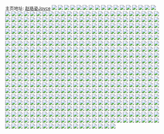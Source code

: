 主页地址: [赵珞姿Joyce](https://weibo.com/u/5048706068) 
![](https://wx4.sinaimg.cn/mw2000/005vFR52ly1h9oe0e37ouj321731tkjl.jpg) 
![](https://wx4.sinaimg.cn/mw2000/005vFR52ly1h9oe0cpah8j31y72xbe83.jpg) 
![](https://wx4.sinaimg.cn/mw2000/005vFR52ly1h9oe0fqwyaj33402c01kz.jpg) 
![](https://wx4.sinaimg.cn/mw2000/005vFR52ly1h9oe0i2jpfj321531pb2b.jpg) 
![](https://wx4.sinaimg.cn/mw2000/005vFR52ly1h9oe0xs7zbj31mq2wdkjl.jpg) 
![](https://wx4.sinaimg.cn/mw2000/005vFR52ly1h9oe0rdq5jj31fy25x1kx.jpg) 
![](https://wx4.sinaimg.cn/mw2000/005vFR52ly1h9oe0sxn03j320z31hhdu.jpg) 
![](https://wx4.sinaimg.cn/mw2000/005vFR52ly1h9oe0a5xt2j327c1nib29.jpg) 
![](https://wx4.sinaimg.cn/mw2000/005vFR52ly1h9oe0kw3f3j31421o415i.jpg) 
![](https://wx4.sinaimg.cn/mw2000/005vFR52ly1h9oe0pno31j321n32gqv7.jpg) 
![](https://wx4.sinaimg.cn/mw2000/005vFR52ly1h9oe0k8tkuj3201302kjm.jpg) 
![](https://wx4.sinaimg.cn/mw2000/005vFR52ly1h9oe06j5txj323v35s7wj.jpg) 
![](https://wx4.sinaimg.cn/mw2000/005vFR52ly1h9oe0n990oj32c0340x6q.jpg) 
![](https://wx4.sinaimg.cn/mw2000/005vFR52ly1h9oe08t68mj320z2pakjm.jpg) 
![](https://wx4.sinaimg.cn/mw2000/005vFR52ly1h9oe0w5pfvj32c0340npe.jpg) 
![](https://wx4.sinaimg.cn/mw2000/005vFR52ly1h9gbz6bi1wj323u35s4qr.jpg) 
![](https://wx4.sinaimg.cn/mw2000/005vFR52ly1h9gbzezscfj323u35skjl.jpg) 
![](https://wx4.sinaimg.cn/mw2000/005vFR52ly1h9gbzi0e3fj323u35sb2a.jpg) 
![](https://wx4.sinaimg.cn/mw2000/005vFR52ly1h9gbzc7uzoj323u35sb2a.jpg) 
![](https://wx4.sinaimg.cn/mw2000/005vFR52ly1h9gbz2phs3j323u35sx6p.jpg) 
![](https://wx4.sinaimg.cn/mw2000/005vFR52ly1h9gbz93n2zj323u35s4qq.jpg) 
![](https://wx4.sinaimg.cn/mw2000/005vFR52ly1h95ydqbtcyj31ws2jpu0x.jpg) 
![](https://wx4.sinaimg.cn/mw2000/005vFR52ly1h95ydot9b3j32c0340hdu.jpg) 
![](https://wx4.sinaimg.cn/mw2000/005vFR52ly1h95ydnx4i5j32c0340hdu.jpg) 
![](https://wx4.sinaimg.cn/mw2000/005vFR52ly1h95ydrbgi3j32c0340x6q.jpg) 
![](https://wx4.sinaimg.cn/mw2000/005vFR52ly1h95ydpkst3j329b30fe82.jpg) 
![](https://wx4.sinaimg.cn/mw2000/005vFR52ly1h92e5robk8j30pi19c47y.jpg) 
![](https://wx4.sinaimg.cn/mw2000/005vFR52ly1h92e5ry9owj30pv19ygro.jpg) 
![](https://wx4.sinaimg.cn/mw2000/005vFR52ly1h92e5sjt5sj30qr0zoqb5.jpg) 
![](https://wx4.sinaimg.cn/mw2000/005vFR52ly1h92e5t7gi6j31d221m7wh.jpg) 
![](https://wx4.sinaimg.cn/mw2000/005vFR52ly1h90q4ov7hwj31gx147qgr.jpg) 
![](https://wx4.sinaimg.cn/mw2000/005vFR52ly1h9182evn4uj333y2byx6q.jpg) 
![](https://wx4.sinaimg.cn/mw2000/005vFR52ly1h8xq73qnv2j323u35su0z.jpg) 
![](https://wx4.sinaimg.cn/mw2000/005vFR52ly1h8xq7m910kj323u35sqv7.jpg) 
![](https://wx4.sinaimg.cn/mw2000/005vFR52ly1h8xq8lnuwnj323u35shdv.jpg) 
![](https://wx4.sinaimg.cn/mw2000/005vFR52ly1h8xq8wamevj323u35snpf.jpg) 
![](https://wx4.sinaimg.cn/mw2000/005vFR52ly1h8v7927erxj323u35sb2a.jpg) 
![](https://wx4.sinaimg.cn/mw2000/005vFR52ly1h8v794jdsnj323u35sb2a.jpg) 
![](https://wx4.sinaimg.cn/mw2000/005vFR52ly1h8v795rjivj323u35su0x.jpg) 
![](https://wx4.sinaimg.cn/mw2000/005vFR52ly1h8v796rx5hj31wt2v8hdt.jpg) 
![](https://wx4.sinaimg.cn/mw2000/005vFR52ly1h8v7902k5dj31z72yt4qq.jpg) 
![](https://wx4.sinaimg.cn/mw2000/005vFR52ly1h8v798cboaj323u35sx6p.jpg) 
![](https://wx4.sinaimg.cn/mw2000/005vFR52ly1h8v7cn068zj323u35shdu.jpg) 
![](https://wx4.sinaimg.cn/mw2000/005vFR52ly1h8v7cjj29bj323u35shdu.jpg) 
![](https://wx4.sinaimg.cn/mw2000/005vFR52ly1h8vgsuv0yrj31gh26qb1o.jpg) 
![](https://wx4.sinaimg.cn/mw2000/005vFR52ly1h8f5xka282j323u35sqv6.jpg) 
![](https://wx4.sinaimg.cn/mw2000/005vFR52ly1h8f5xl6gktj31zr2znkjl.jpg) 
![](https://wx4.sinaimg.cn/mw2000/005vFR52ly1h8f5xguq2dj323u35s1ky.jpg) 
![](https://wx4.sinaimg.cn/mw2000/005vFR52ly1h8f5xm924bj323u35s7wi.jpg) 
![](https://wx4.sinaimg.cn/mw2000/005vFR52ly1h8f5xnbadmj31vy2tye81.jpg) 
![](https://wx4.sinaimg.cn/mw2000/005vFR52ly1h8f5xobj5qj323u35su0x.jpg) 
![](https://wx4.sinaimg.cn/mw2000/005vFR52ly1h8f5xra5q4j323u35sqv6.jpg) 
![](https://wx4.sinaimg.cn/mw2000/005vFR52ly1h8f5xsfkjbj321n32i1ky.jpg) 
![](https://wx4.sinaimg.cn/mw2000/005vFR52ly1h8f5xtauljj323u35sqv5.jpg) 
![](https://wx4.sinaimg.cn/mw2000/005vFR52ly1h8054vsbzfj322m33xb2b.jpg) 
![](https://wx4.sinaimg.cn/mw2000/005vFR52ly1h8054x0ppfj31ua2rfqv5.jpg) 
![](https://wx4.sinaimg.cn/mw2000/005vFR52ly1h8054yi8xaj32c03404qr.jpg) 
![](https://wx4.sinaimg.cn/mw2000/005vFR52ly1h8054u69r5j31vs2tp7wi.jpg) 
![](https://wx4.sinaimg.cn/mw2000/005vFR52ly1h80552ev5tj3340700u16.jpg) 
![](https://wx4.sinaimg.cn/mw2000/005vFR52ly1h80553u6vcj31y72lm4qq.jpg) 
![](https://wx4.sinaimg.cn/mw2000/005vFR52ly1h8055au8xvj31w9cn0he7.jpg) 
![](https://wx4.sinaimg.cn/mw2000/005vFR52ly1h8055c89vzj31vs2tohdu.jpg) 
![](https://wx4.sinaimg.cn/mw2000/005vFR52ly1h8055f59uzj32c08d04qw.jpg) 
![](https://wx4.sinaimg.cn/mw2000/005vFR52ly1h7xmdfeljaj31qu2maka8.jpg) 
![](https://wx4.sinaimg.cn/mw2000/005vFR52ly1h7xmdfsiqaj319q1wlqcw.jpg) 
![](https://wx4.sinaimg.cn/mw2000/005vFR52ly1h7xmdg87qmj31v82svni7.jpg) 
![](https://wx4.sinaimg.cn/mw2000/005vFR52ly1h7wuzn4vb7j31rc2n0qv5.jpg) 
![](https://wx4.sinaimg.cn/mw2000/005vFR52ly1h7wuzfy1lfj333y2byqv7.jpg) 
![](https://wx4.sinaimg.cn/mw2000/005vFR52ly1h7wuzs0w64j31gh26pe81.jpg) 
![](https://wx4.sinaimg.cn/mw2000/005vFR52ly1h7ufd821a2j32c03407wj.jpg) 
![](https://wx4.sinaimg.cn/mw2000/005vFR52ly1h7ufd0n2syj31sq2p3npe.jpg) 
![](https://wx4.sinaimg.cn/mw2000/005vFR52ly1h7ufd2u1zuj31r42mpqv6.jpg) 
![](https://wx4.sinaimg.cn/mw2000/005vFR52ly1h7ufcysy17j325s2vqb2a.jpg) 
![](https://wx4.sinaimg.cn/mw2000/005vFR52ly1h7ufcvwvm7j31va2hqhdu.jpg) 
![](https://wx4.sinaimg.cn/mw2000/005vFR52ly1h7ufd59rz9j32c03401l1.jpg) 
![](https://wx4.sinaimg.cn/mw2000/005vFR52ly1h7ufcx8udfj31zv2ztx6p.jpg) 
![](https://wx4.sinaimg.cn/mw2000/005vFR52ly1h7nj7gz80dj30lc35stx2.jpg) 
![](https://wx4.sinaimg.cn/mw2000/005vFR52ly1h7nie0rvy9j33406zze86.jpg) 
![](https://wx4.sinaimg.cn/mw2000/005vFR52ly1h7nj6b534yj323u35skjm.jpg) 
![](https://wx4.sinaimg.cn/mw2000/005vFR52ly1h7nj1t0djuj32vscn2kjy.jpg) 
![](https://wx4.sinaimg.cn/mw2000/005vFR52ly1h7nj6834a2j30sg35se81.jpg) 
![](https://wx4.sinaimg.cn/mw2000/005vFR52ly1h7niluvdutj32c03i04qr.jpg) 
![](https://wx4.sinaimg.cn/mw2000/005vFR52ly1h7njhdmrkbj3340akb1l7.jpg) 
![](https://wx4.sinaimg.cn/mw2000/005vFR52ly1h7nka1c9dvj33409bx1l5.jpg) 
![](https://wx4.sinaimg.cn/mw2000/005vFR52ly1h7nkcw8orrj30cq35skgy.jpg) 
![](https://wx4.sinaimg.cn/mw2000/005vFR52ly1h7jzwyvhrqj30zo2564e4.jpg) 
![](https://wx4.sinaimg.cn/mw2000/005vFR52ly1h7jzwne6wlj30ur0h9wjx.jpg) 
![](https://wx4.sinaimg.cn/mw2000/005vFR52ly1h7jzwx3ahij30zo256qe0.jpg) 
![](https://wx4.sinaimg.cn/mw2000/005vFR52ly1h7kdfi2dbgj31h51yvwva.jpg) 
![](https://wx4.sinaimg.cn/mw2000/005vFR52ly1h7jzwu7sicj31ge1xvkia.jpg) 
![](https://wx4.sinaimg.cn/mw2000/005vFR52ly1h7jzwprjmtj31bh1z84qp.jpg) 
![](https://wx4.sinaimg.cn/mw2000/005vFR52ly1h7jzwvu8olj314s20g4hy.jpg) 
![](https://wx4.sinaimg.cn/mw2000/005vFR52ly1h7jzwo6gqvj30zo256k3z.jpg) 
![](https://wx4.sinaimg.cn/mw2000/005vFR52ly1h7k0so0ws0j32431iob29.jpg) 
![](https://wx4.sinaimg.cn/mw2000/005vFR52ly1h7j89t35taj30zo0i8gos.jpg) 
![](https://wx4.sinaimg.cn/mw2000/005vFR52ly1h7avr9zg50j32ntcn04qr.jpg) 
![](https://wx4.sinaimg.cn/mw2000/005vFR52ly1h7avrde6aej31yt2mfx6p.jpg) 
![](https://wx4.sinaimg.cn/mw2000/005vFR52ly1h7avptptmxj32x1cn3qvj.jpg) 
![](https://wx4.sinaimg.cn/mw2000/005vFR52ly1h7avqsc5yaj322tcn2he2.jpg) 
![](https://wx4.sinaimg.cn/mw2000/005vFR52ly1h7avrg9jgkj32522ure82.jpg) 
![](https://wx4.sinaimg.cn/mw2000/005vFR52ly1h7avs32qjnj3340b5bx6r.jpg) 
![](https://wx4.sinaimg.cn/mw2000/005vFR52ly1h7avs7g5mqj32c0340qv7.jpg) 
![](https://wx4.sinaimg.cn/mw2000/005vFR52ly1h7avt1krchj32x1cn2qv8.jpg) 
![](https://wx4.sinaimg.cn/mw2000/005vFR52ly1h7avt304voj32c0340kjl.jpg) 
![](https://wx4.sinaimg.cn/mw2000/005vFR52ly1h71oqcyhopj32ts24chdu.jpg) 
![](https://wx4.sinaimg.cn/mw2000/005vFR52ly1h71oqez04fj31vt2tpdol.jpg) 
![](https://wx4.sinaimg.cn/mw2000/005vFR52ly1h71oqkgj81j324c2tskjm.jpg) 
![](https://wx4.sinaimg.cn/mw2000/005vFR52ly1h71oqsn67oj324c2tsk57.jpg) 
![](https://wx4.sinaimg.cn/mw2000/005vFR52ly1h71oq94xhyj32ts24cajv.jpg) 
![](https://wx4.sinaimg.cn/mw2000/005vFR52ly1h71oqx3cqmj324c2tsqv6.jpg) 
![](https://wx4.sinaimg.cn/mw2000/005vFR52ly1h6z3260i98j32ts24c1kx.jpg) 
![](https://wx4.sinaimg.cn/mw2000/005vFR52ly1h6z3275v5lj32jb3sykjl.jpg) 
![](https://wx4.sinaimg.cn/mw2000/005vFR52ly1h6z328hejhj324c2ts7wh.jpg) 
![](https://wx4.sinaimg.cn/mw2000/005vFR52ly1h6z329i7jvj31vt2tpgsz.jpg) 
![](https://wx4.sinaimg.cn/mw2000/005vFR52ly1h6z32519prj31441o60w4.jpg) 
![](https://wx4.sinaimg.cn/mw2000/005vFR52ly1h6z32aeb40j324c2tse81.jpg) 
![](https://wx4.sinaimg.cn/mw2000/005vFR52ly1h6z32bk7n3j324c2ts7wh.jpg) 
![](https://wx4.sinaimg.cn/mw2000/005vFR52ly1h6z32cm3x4j32ts24chdt.jpg) 
![](https://wx4.sinaimg.cn/mw2000/005vFR52ly1h6z32dycykj324c2tsb29.jpg) 
![](https://wx4.sinaimg.cn/mw2000/005vFR52ly1h6wwwoch3nj32c09c04qw.jpg) 
![](https://wx4.sinaimg.cn/mw2000/005vFR52ly1h6wwwsb3fnj32c0cfy4r1.jpg) 
![](https://wx4.sinaimg.cn/mw2000/005vFR52ly1h6wwwys146j330o9qux6w.jpg) 
![](https://wx4.sinaimg.cn/mw2000/005vFR52ly1h6wwwum0bij32bx4ute84.jpg) 
![](https://wx4.sinaimg.cn/mw2000/005vFR52ly1h6wwwlk760j3340b5d1lc.jpg) 
![](https://wx4.sinaimg.cn/mw2000/005vFR52ly1h6wwxuegq4j32hjcn1e8f.jpg) 
![](https://wx4.sinaimg.cn/mw2000/005vFR52ly1h6wwycoplkj32arcn4x6q.jpg) 
![](https://wx4.sinaimg.cn/mw2000/005vFR52ly1h6wwy06gufj3340bnz1l9.jpg) 
![](https://wx4.sinaimg.cn/mw2000/005vFR52ly1h6wwy6d0xij32b2cn0npm.jpg) 
![](https://wx4.sinaimg.cn/mw2000/005vFR52ly1h67ixbwmfmj32c03404qr.jpg) 
![](https://wx4.sinaimg.cn/mw2000/005vFR52ly1h67ixd3eszj320z31hhdu.jpg) 
![](https://wx4.sinaimg.cn/mw2000/005vFR52ly1h67ixekqefj32c0340hdv.jpg) 
![](https://wx4.sinaimg.cn/mw2000/005vFR52ly1h659j95s0rj322m33x1ky.jpg) 
![](https://wx4.sinaimg.cn/mw2000/005vFR52ly1h659jafw97j32bx3hwkjm.jpg) 
![](https://wx4.sinaimg.cn/mw2000/005vFR52ly1h659jbemxej31wv2vaqv5.jpg) 
![](https://wx4.sinaimg.cn/mw2000/005vFR52ly1h659j81oorj31o72ibe81.jpg) 
![](https://wx4.sinaimg.cn/mw2000/005vFR52ly1h659jd01f4j32bx3hvwtd.jpg) 
![](https://wx4.sinaimg.cn/mw2000/005vFR52ly1h659jdu0w8j31ma2ffkjl.jpg) 
![](https://wx4.sinaimg.cn/mw2000/005vFR52ly1h659jf6sx1j32c0340qv6.jpg) 
![](https://wx4.sinaimg.cn/mw2000/005vFR52ly1h659jhw635j33404o0e81.jpg) 
![](https://wx4.sinaimg.cn/mw2000/005vFR52ly1h659jj1hbyj31ud2rknpd.jpg) 
![](https://wx4.sinaimg.cn/mw2000/005vFR52ly1h61t3fufsjj33406hbnpj.jpg) 
![](https://wx4.sinaimg.cn/mw2000/005vFR52ly1h61t3dme37j31r52mpqv5.jpg) 
![](https://wx4.sinaimg.cn/mw2000/005vFR52ly1h61t3gxcsnj31mj2fsu0x.jpg) 
![](https://wx4.sinaimg.cn/mw2000/005vFR52ly1h61t3ho411j31r92mvkjl.jpg) 
![](https://wx4.sinaimg.cn/mw2000/005vFR52ly1h61t3jt06jj31wc2uiu0y.jpg) 
![](https://wx4.sinaimg.cn/mw2000/005vFR52ly1h61t3kls05j32c0340npd.jpg) 
![](https://wx4.sinaimg.cn/mw2000/005vFR52ly1h61t3lhd8gj32c0340hdt.jpg) 
![](https://wx4.sinaimg.cn/mw2000/005vFR52ly1h61t3oq809j31xm2wf1ky.jpg) 
![](https://wx4.sinaimg.cn/mw2000/005vFR52ly1h61t3qadumj32c03401kz.jpg) 
![](https://wx4.sinaimg.cn/mw2000/005vFR52ly1h5gnr61g9qj31p52jp7wh.jpg) 
![](https://wx4.sinaimg.cn/mw2000/005vFR52ly1h5gnriubxzj31ij20pkjm.jpg) 
![](https://wx4.sinaimg.cn/mw2000/005vFR52ly1h5gnr5248bj32c0340u0x.jpg) 
![](https://wx4.sinaimg.cn/mw2000/005vFR52ly1h5gnracupfj333y22nnpe.jpg) 
![](https://wx4.sinaimg.cn/mw2000/005vFR52ly1h5gnrkvx6wj31kw800x6p.jpg) 
![](https://wx4.sinaimg.cn/mw2000/005vFR52ly1h5gnrgjyhfj333z22nb2b.jpg) 
![](https://wx4.sinaimg.cn/mw2000/005vFR52ly1h5gnsz04ezj32c03407wi.jpg) 
![](https://wx4.sinaimg.cn/mw2000/005vFR52ly1h5gnr7l54lj32c0340kjm.jpg) 
![](https://wx4.sinaimg.cn/mw2000/005vFR52ly1h5gnre5lhkj32c0340x6q.jpg) 
![](https://wx4.sinaimg.cn/mw2000/005vFR52ly1h4tzaauv9ij31hw28t1kx.jpg) 
![](https://wx4.sinaimg.cn/mw2000/005vFR52ly1h4tzacbmpvj31jj2bbnon.jpg) 
![](https://wx4.sinaimg.cn/mw2000/005vFR52ly1h4tzafj6ztj320830chdt.jpg) 
![](https://wx4.sinaimg.cn/mw2000/005vFR52ly1h4tza8wvvsj32c0340b2a.jpg) 
![](https://wx4.sinaimg.cn/mw2000/005vFR52ly1h4tzahsecnj31fy25x1kx.jpg) 
![](https://wx4.sinaimg.cn/mw2000/005vFR52ly1h4tzak7tnqj31il29wb29.jpg) 
![](https://wx4.sinaimg.cn/mw2000/005vFR52ly1h4tzaompj4j31ur2s5qv5.jpg) 
![](https://wx4.sinaimg.cn/mw2000/005vFR52ly1h4tzaqu33ej31q42l61kx.jpg) 
![](https://wx4.sinaimg.cn/mw2000/005vFR52ly1h4tzatitllj32c0340x6p.jpg) 
![](https://wx4.sinaimg.cn/mw2000/005vFR52ly1h4ijkzeredj31tp2qke81.jpg) 
![](https://wx4.sinaimg.cn/mw2000/005vFR52ly1h4ijkzx26bj31ro2ni7wh.jpg) 
![](https://wx4.sinaimg.cn/mw2000/005vFR52ly1h4ijl0g51qj31ud2rk7wh.jpg) 
![](https://wx4.sinaimg.cn/mw2000/005vFR52ly1h4jd22guedj31kq2d4npd.jpg) 
![](https://wx4.sinaimg.cn/mw2000/005vFR52ly1h4jd21k6efj31zq2zl7wj.jpg) 
![](https://wx4.sinaimg.cn/mw2000/005vFR52ly1h4jd23lbfkj32c03404qr.jpg) 
![](https://wx4.sinaimg.cn/mw2000/005vFR52ly1h4ijl11yhgj322m33xkjl.jpg) 
![](https://wx4.sinaimg.cn/mw2000/005vFR52ly1h4ijl2dzqdj322g33o1kz.jpg) 
![](https://wx4.sinaimg.cn/mw2000/005vFR52ly1h4ijkytx4lj32c0340npd.jpg) 
![](https://wx4.sinaimg.cn/mw2000/005vFR52ly1h4ijl37sk1j322m33xnpd.jpg) 
![](https://wx4.sinaimg.cn/mw2000/005vFR52ly1h4ijl408boj322m33xkjl.jpg) 
![](https://wx4.sinaimg.cn/mw2000/005vFR52ly1h4ijl4ubjhj322m33xkjl.jpg) 
![](https://wx4.sinaimg.cn/mw2000/005vFR52ly1h44bxfnul2j31jp229u0x.jpg) 
![](https://wx4.sinaimg.cn/mw2000/005vFR52ly1h44bxepactj321n32gqv7.jpg) 
![](https://wx4.sinaimg.cn/mw2000/005vFR52ly1h44bxgipmrj322o340npe.jpg) 
![](https://wx4.sinaimg.cn/mw2000/005vFR52ly1h44by1v8p1j33406zzu1a.jpg) 
![](https://wx4.sinaimg.cn/mw2000/005vFR52ly1h44bxho03xj321s32px6q.jpg) 
![](https://wx4.sinaimg.cn/mw2000/005vFR52ly1h44bxdpfh5j31fk12oqv5.jpg) 
![](https://wx4.sinaimg.cn/mw2000/005vFR52ly1h44bxiuwarj322m33xhdu.jpg) 
![](https://wx4.sinaimg.cn/mw2000/005vFR52ly1h44by3i14zj32c0340x6r.jpg) 
![](https://wx4.sinaimg.cn/mw2000/005vFR52ly1h44bxk8llnj328z2zzb2b.jpg) 
![](https://wx4.sinaimg.cn/mw2000/005vFR52gy1h4106ukfzyj322m33x1ky.jpg) 
![](https://wx4.sinaimg.cn/mw2000/005vFR52gy1h4106yqxwuj322m33xu0x.jpg) 
![](https://wx4.sinaimg.cn/mw2000/005vFR52gy1h41077v4pcj32c0340npe.jpg) 
![](https://wx4.sinaimg.cn/mw2000/005vFR52gy1h41070zraaj32bw33whdu.jpg) 
![](https://wx4.sinaimg.cn/mw2000/005vFR52gy1h410757x3qj32c0340qv6.jpg) 
![](https://wx4.sinaimg.cn/mw2000/005vFR52gy1h4106p7oovj32c0340u0z.jpg) 
![](https://wx4.sinaimg.cn/mw2000/005vFR52gy1h4107ivvdfj32nm1zq1kz.jpg) 
![](https://wx4.sinaimg.cn/mw2000/005vFR52gy1h4106sewstj31yu2y9npe.jpg) 
![](https://wx4.sinaimg.cn/mw2000/005vFR52gy1h3xii693t7j322d2r5npd.jpg) 
![](https://wx4.sinaimg.cn/mw2000/005vFR52gy1h3xii85dj9j321m32fnpd.jpg) 
![](https://wx4.sinaimg.cn/mw2000/005vFR52gy1h3xiia3qv7j32002o04qp.jpg) 
![](https://wx4.sinaimg.cn/mw2000/005vFR52gy1h3xiicsfgij31w62u97wh.jpg) 
![](https://wx4.sinaimg.cn/mw2000/005vFR52gy1h3xii4rwidj33404o04qu.jpg) 
![](https://wx4.sinaimg.cn/mw2000/005vFR52gy1h3xiibl2bdj32c0340kjl.jpg) 
![](https://wx4.sinaimg.cn/mw2000/005vFR52gy1h3rnc4i9zbj32c09c0hdy.jpg) 
![](https://wx4.sinaimg.cn/mw2000/005vFR52gy1h3rnca1rtyj3340b5e4qz.jpg) 
![](https://wx4.sinaimg.cn/mw2000/005vFR52gy1h3rnceg3mej32c09c0e88.jpg) 
![](https://wx4.sinaimg.cn/mw2000/005vFR52gy1h3rnck2uojj3340ammqvj.jpg) 
![](https://wx4.sinaimg.cn/mw2000/005vFR52gy1h3rfnpbel4j32c0a404qt.jpg) 
![](https://wx4.sinaimg.cn/mw2000/005vFR52gy1h3rncn5w6nj3206309qv6.jpg) 
![](https://wx4.sinaimg.cn/mw2000/005vFR52gy1h3rnc0a3wsj32c0340b2a.jpg) 
![](https://wx4.sinaimg.cn/mw2000/005vFR52gy1h3rncswazfj333y5fvx6t.jpg) 
![](https://wx4.sinaimg.cn/mw2000/005vFR52gy1h3rnfsl71yj33406zze8b.jpg) 
![](https://wx4.sinaimg.cn/mw2000/005vFR52gy1h3kqyqjsygj322m33xnpd.jpg) 
![](https://wx4.sinaimg.cn/mw2000/005vFR52gy1h3kqyrok1hj31yc2xie81.jpg) 
![](https://wx4.sinaimg.cn/mw2000/005vFR52gy1h3kqysxjufj31x02vjkjl.jpg) 
![](https://wx4.sinaimg.cn/mw2000/005vFR52gy1h3kqyu0t7qj31vp2tlkjl.jpg) 
![](https://wx4.sinaimg.cn/mw2000/005vFR52gy1h3kqyv2ezhj31vf2t5b29.jpg) 
![](https://wx4.sinaimg.cn/mw2000/005vFR52gy1h3kqyx63o3j31kd2ck7wh.jpg) 
![](https://wx4.sinaimg.cn/mw2000/005vFR52gy1h3kqyydjnpj322m33xkjl.jpg) 
![](https://wx4.sinaimg.cn/mw2000/005vFR52gy1h3kqypla4aj31pr2kme81.jpg) 
![](https://wx4.sinaimg.cn/mw2000/005vFR52gy1h3kqyziwroj31ti2q9e81.jpg) 
![](https://wx4.sinaimg.cn/mw2000/005vFR52ly1h30k9npdf8j323u35s4qq.jpg) 
![](https://wx4.sinaimg.cn/mw2000/005vFR52ly1h30k9pl4rqj335s23unpe.jpg) 
![](https://wx4.sinaimg.cn/mw2000/005vFR52ly1h30k9m6ctcj323u35snpe.jpg) 
![](https://wx4.sinaimg.cn/mw2000/005vFR52ly1h30k9st4knj323u35snpe.jpg) 
![](https://wx4.sinaimg.cn/mw2000/005vFR52ly1h37289hgodj323u35su0x.jpg) 
![](https://wx4.sinaimg.cn/mw2000/005vFR52ly1h37287znnhj335s23uu0x.jpg) 
![](https://wx4.sinaimg.cn/mw2000/005vFR52ly1h30k9ug74jj323u35snpe.jpg) 
![](https://wx4.sinaimg.cn/mw2000/005vFR52ly1h3728akuhaj323u35sx6p.jpg) 
![](https://wx4.sinaimg.cn/mw2000/005vFR52ly1h30k9qyzf9j335s23u1ky.jpg) 
![](https://wx4.sinaimg.cn/mw2000/005vFR52ly1h33g3vn50tj322n33z7wh.jpg) 
![](https://wx4.sinaimg.cn/mw2000/005vFR52ly1h33g3wb1uhj311d1k247e.jpg) 
![](https://wx4.sinaimg.cn/mw2000/005vFR52ly1h33g3x4wcvj31oy2jfb29.jpg) 
![](https://wx4.sinaimg.cn/mw2000/005vFR52ly1h33g40mt7nj322n33zqv5.jpg) 
![](https://wx4.sinaimg.cn/mw2000/005vFR52ly1h33g3y2uyxj320f30me81.jpg) 
![](https://wx4.sinaimg.cn/mw2000/005vFR52ly1h33g3zjkgfj31421o415i.jpg) 
![](https://wx4.sinaimg.cn/mw2000/005vFR52ly1h33g3yx3frj322n33zhdt.jpg) 
![](https://wx4.sinaimg.cn/mw2000/005vFR52ly1h33g41t795j331120pnpd.jpg) 
![](https://wx4.sinaimg.cn/mw2000/005vFR52ly1h33g43i8p8j321731t1ky.jpg) 
![](https://wx4.sinaimg.cn/mw2000/005vFR52ly1h30kblx2fnj33404o0u11.jpg) 
![](https://wx4.sinaimg.cn/mw2000/005vFR52ly1h30kbmktdsj31ry2nxhdt.jpg) 
![](https://wx4.sinaimg.cn/mw2000/005vFR52ly1h30kbn5uqhj31bp1zjqsp.jpg) 
![](https://wx4.sinaimg.cn/mw2000/005vFR52ly1h30kbkiljwj31rm2ngkjl.jpg) 
![](https://wx4.sinaimg.cn/mw2000/005vFR52ly1h30kbnlottj316b1rh4k8.jpg) 
![](https://wx4.sinaimg.cn/mw2000/005vFR52ly1h30kbok59cj33402c01kz.jpg) 
![](https://wx4.sinaimg.cn/mw2000/005vFR52ly1h30kbp1jy0j314z1phwyj.jpg) 
![](https://wx4.sinaimg.cn/mw2000/005vFR52ly1h30kbpvohdj327t34tb2a.jpg) 
![](https://wx4.sinaimg.cn/mw2000/005vFR52ly1h30kbqtul1j31sw2pc1ky.jpg) 
![](https://wx4.sinaimg.cn/mw2000/005vFR52ly1h2snr0mjiqj33402c01kz.jpg) 
![](https://wx4.sinaimg.cn/mw2000/005vFR52ly1h2snqugd2aj32c0680qvc.jpg) 
![](https://wx4.sinaimg.cn/mw2000/005vFR52ly1h2snr53cpij31i5207e82.jpg) 
![](https://wx4.sinaimg.cn/mw2000/005vFR52ly1h2snr1s1m0j32c0340hdw.jpg) 
![](https://wx4.sinaimg.cn/mw2000/005vFR52ly1h2snqyolmzj32c0a40qvc.jpg) 
![](https://wx4.sinaimg.cn/mw2000/005vFR52ly1h2snqwvud0j31tg7auqva.jpg) 
![](https://wx4.sinaimg.cn/mw2000/005vFR52ly1h2snqzng90j31pb29rx6p.jpg) 
![](https://wx4.sinaimg.cn/mw2000/005vFR52ly1h2snr3eha2j33402c0b2d.jpg) 
![](https://wx4.sinaimg.cn/mw2000/005vFR52ly1h2snqvic68j31ps3kphdt.jpg) 
![](https://wx4.sinaimg.cn/mw2000/005vFR52gy1h2ikdrqwybj32c0340npe.jpg) 
![](https://wx4.sinaimg.cn/mw2000/005vFR52gy1h2ikdotpw7j32c0340b2b.jpg) 
![](https://wx4.sinaimg.cn/mw2000/005vFR52gy1h2ikdu8f32j32c03404qr.jpg) 
![](https://wx4.sinaimg.cn/mw2000/005vFR52gy1h2ikdy5g1dj32dc35sx6r.jpg) 
![](https://wx4.sinaimg.cn/mw2000/005vFR52gy1h2ike2xzmfj32dc35s4qt.jpg) 
![](https://wx4.sinaimg.cn/mw2000/005vFR52gy1h2ilior66sj32dc35sx6r.jpg) 
![](https://wx4.sinaimg.cn/mw2000/005vFR52gy1h2iliqxky7j32c0340b2b.jpg) 
![](https://wx4.sinaimg.cn/mw2000/005vFR52gy1h2ilitcd37j321531pb2b.jpg) 
![](https://wx4.sinaimg.cn/mw2000/005vFR52gy1h2ilivs6tsj328w2zvkjm.jpg) 
![](https://wx4.sinaimg.cn/mw2000/005vFR52gy1h2ajb45udfj31ap1y2hcq.jpg) 
![](https://wx4.sinaimg.cn/mw2000/005vFR52gy1h2ajb7c6wij32bz3hyb2a.jpg) 
![](https://wx4.sinaimg.cn/mw2000/005vFR52gy1h2ajb2ece8j322n33z4qr.jpg) 
![](https://wx4.sinaimg.cn/mw2000/005vFR52gy1h2ajb9a0l5j31ul2rwb2a.jpg) 
![](https://wx4.sinaimg.cn/mw2000/005vFR52gy1h2ajbbtognj32c0340kjn.jpg) 
![](https://wx4.sinaimg.cn/mw2000/005vFR52gy1h2ajbdc4qjj31051i7qkj.jpg) 
![](https://wx4.sinaimg.cn/mw2000/005vFR52gy1h2ajbg5sonj33402c0b2a.jpg) 
![](https://wx4.sinaimg.cn/mw2000/005vFR52gy1h2ajbhhgouj31hs1zq4qp.jpg) 
![](https://wx4.sinaimg.cn/mw2000/005vFR52gy1h2ajbky2baj31yz2yh1ky.jpg) 
![](https://wx4.sinaimg.cn/mw2000/005vFR52ly1h27wm860pzj31eb23hqos.jpg) 
![](https://wx4.sinaimg.cn/mw2000/005vFR52ly1h27wmnlwnvj333y4nwe88.jpg) 
![](https://wx4.sinaimg.cn/mw2000/005vFR52ly1h27wm724wkj32c0340u0x.jpg) 
![](https://wx4.sinaimg.cn/mw2000/005vFR52ly1h27wmdaz07j32c0340e83.jpg) 
![](https://wx4.sinaimg.cn/mw2000/005vFR52ly1h27wm4y8sxj322r2roqv6.jpg) 
![](https://wx4.sinaimg.cn/mw2000/005vFR52ly1h27wmewozyj31kj2ctqv5.jpg) 
![](https://wx4.sinaimg.cn/mw2000/005vFR52ly1h27wmrspgfj32c0340x6p.jpg) 
![](https://wx4.sinaimg.cn/mw2000/005vFR52ly1h27wmq5sf4j322o340qv6.jpg) 
![](https://wx4.sinaimg.cn/mw2000/005vFR52ly1h27wma0wnsj32c0340x6p.jpg) 
![](https://wx4.sinaimg.cn/mw2000/005vFR52gy1h1zotlsa80j31zc2z1npf.jpg) 
![](https://wx4.sinaimg.cn/mw2000/005vFR52gy1h1zotsdhnzj323u35se82.jpg) 
![](https://wx4.sinaimg.cn/mw2000/005vFR52gy1h1zotfpz0cj31zj2zb4qs.jpg) 
![](https://wx4.sinaimg.cn/mw2000/005vFR52gy1h1zotv6n2kj31y72xbe83.jpg) 
![](https://wx4.sinaimg.cn/mw2000/005vFR52gy1h1zotxa7afj322m33xe82.jpg) 
![](https://wx4.sinaimg.cn/mw2000/005vFR52gy1h1zotzizcmj3223334hdu.jpg) 
![](https://wx4.sinaimg.cn/mw2000/005vFR52gy1h1zou1cd8vj31q82ldx6p.jpg) 
![](https://wx4.sinaimg.cn/mw2000/005vFR52gy1h1zou3t4ouj321k32ckjn.jpg) 
![](https://wx4.sinaimg.cn/mw2000/005vFR52gy1h1zou840ubj33406zznph.jpg) 
![](https://wx4.sinaimg.cn/mw2000/005vFR52gy1h1yr1cqqwtj33402c0qv6.jpg) 
![](https://wx4.sinaimg.cn/mw2000/005vFR52gy1h1yrdo0o2dj32qt448hdw.jpg) 
![](https://wx4.sinaimg.cn/mw2000/005vFR52gy1h1yr1epjy5j31uf2gkqv5.jpg) 
![](https://wx4.sinaimg.cn/mw2000/005vFR52gy1h1yrgemqrbj31md25te81.jpg) 
![](https://wx4.sinaimg.cn/mw2000/005vFR52gy1h1yrgfpqq1j31q62aw4qp.jpg) 
![](https://wx4.sinaimg.cn/mw2000/005vFR52gy1h1yrggpo27j31w72ixqv5.jpg) 
![](https://wx4.sinaimg.cn/mw2000/005vFR52gy1h1yr1di4b0j32bz1jz7wh.jpg) 
![](https://wx4.sinaimg.cn/mw2000/005vFR52gy1h1yr19pdurj31sk2e2b2b.jpg) 
![](https://wx4.sinaimg.cn/mw2000/005vFR52gy1h1yrhb2akcj33402c01l0.jpg) 
![](https://wx4.sinaimg.cn/mw2000/005vFR52gy1h1m77xe558j32c0b30u14.jpg) 
![](https://wx4.sinaimg.cn/mw2000/005vFR52gy1h1m77z1fy5j31ut2h37wi.jpg) 
![](https://wx4.sinaimg.cn/mw2000/005vFR52gy1h1m781qsurj330v6asnpg.jpg) 
![](https://wx4.sinaimg.cn/mw2000/005vFR52gy1h1m78332rdj32c0340npd.jpg) 
![](https://wx4.sinaimg.cn/mw2000/005vFR52gy1h1m77trxd1j323e8q3npi.jpg) 
![](https://wx4.sinaimg.cn/mw2000/005vFR52gy1h1m78510qbj31ft1x3hdt.jpg) 
![](https://wx4.sinaimg.cn/mw2000/005vFR52gy1h1m787vugsj32c07z0b2f.jpg) 
![](https://wx4.sinaimg.cn/mw2000/005vFR52gy1h1m78c3scdj32c09c0u18.jpg) 
![](https://wx4.sinaimg.cn/mw2000/005vFR52gy1h1m78efb2zj323h5l9b2b.jpg) 
![](https://wx4.sinaimg.cn/mw2000/005vFR52gy1h1jpnn0ok5j32c03401ky.jpg) 
![](https://wx4.sinaimg.cn/mw2000/005vFR52gy1h1jpnnmqrpj31k522vx6f.jpg) 
![](https://wx4.sinaimg.cn/mw2000/005vFR52gy1h1jpnonv4vj31ts2fpe81.jpg) 
![](https://wx4.sinaimg.cn/mw2000/005vFR52gy1h1jpnrw8baj32c03407wi.jpg) 
![](https://wx4.sinaimg.cn/mw2000/005vFR52gy1h1jpntdajvj32c0340hdu.jpg) 
![](https://wx4.sinaimg.cn/mw2000/005vFR52gy1h1jpnulvnsj32c0340x6q.jpg) 
![](https://wx4.sinaimg.cn/mw2000/005vFR52gy1h1jpnvt2qej32c0340kjm.jpg) 
![](https://wx4.sinaimg.cn/mw2000/005vFR52gy1h1jpnxh36cj32c0340hdu.jpg) 
![](https://wx4.sinaimg.cn/mw2000/005vFR52gy1h1jpnysd9gj32ba35s1ky.jpg) 
![](https://wx4.sinaimg.cn/mw2000/005vFR52gy1h13raimdbbj31151jqb29.jpg) 
![](https://wx4.sinaimg.cn/mw2000/005vFR52gy1h13raji1a6j31r02c0b2a.jpg) 
![](https://wx4.sinaimg.cn/mw2000/005vFR52gy1h13raho8m3j31ts2qpnpe.jpg) 
![](https://wx4.sinaimg.cn/mw2000/005vFR52gy1h13rakq9u6j32422tf1ky.jpg) 
![](https://wx4.sinaimg.cn/mw2000/005vFR52gy1h13ramb9taj31t62psx6q.jpg) 
![](https://wx4.sinaimg.cn/mw2000/005vFR52gy1h13rannqhtj31td2q2x6q.jpg) 
![](https://wx4.sinaimg.cn/mw2000/005vFR52gy1h13raocl3tj30w31c4axr.jpg) 
![](https://wx4.sinaimg.cn/mw2000/005vFR52gy1h13raq99l3j320m30xu10.jpg) 
![](https://wx4.sinaimg.cn/mw2000/005vFR52gy1h13rarolbgj31wt2jrkjn.jpg) 
![](https://wx4.sinaimg.cn/mw2000/005vFR52gy1h0z5r72i8oj31rw35lno4.jpg) 
![](https://wx4.sinaimg.cn/mw2000/005vFR52gy1h0z5r9oiw0j335s23uu0x.jpg) 
![](https://wx4.sinaimg.cn/mw2000/005vFR52gy1h0z5rb6uvxj31s135se81.jpg) 
![](https://wx4.sinaimg.cn/mw2000/005vFR52gy1h0z5rdmspjj323u35s1ky.jpg) 
![](https://wx4.sinaimg.cn/mw2000/005vFR52gy1h0z5rknfhjj323u35sb2a.jpg) 
![](https://wx4.sinaimg.cn/mw2000/005vFR52gy1h0z5rneewcj335s23u1ky.jpg) 
![](https://wx4.sinaimg.cn/mw2000/005vFR52gy1h0z5rhsvobj31ry35ob29.jpg) 
![](https://wx4.sinaimg.cn/mw2000/005vFR52gy1h0z5roni9tj323u35sb1z.jpg) 
![](https://wx4.sinaimg.cn/mw2000/005vFR52gy1h0z5r5uub2j323u35snpd.jpg) 
![](https://wx4.sinaimg.cn/mw2000/005vFR52ly1h0ebvhodrvj32c0340hdu.jpg) 
![](https://wx4.sinaimg.cn/mw2000/005vFR52ly1h0ebvjhdmyj31pl2kdx6p.jpg) 
![](https://wx4.sinaimg.cn/mw2000/005vFR52ly1h0ebvfricbj31qp2blx6p.jpg) 
![](https://wx4.sinaimg.cn/mw2000/005vFR52ly1h0ebvkqsnqj31w12u21ky.jpg) 
![](https://wx4.sinaimg.cn/mw2000/005vFR52ly1h0ebvlxsnyj31c1202e81.jpg) 
![](https://wx4.sinaimg.cn/mw2000/005vFR52ly1h0ebvnfsilj32c0340u0y.jpg) 
![](https://wx4.sinaimg.cn/mw2000/005vFR52gy1gzq27o918oj31lf2u27wh.jpg) 
![](https://wx4.sinaimg.cn/mw2000/005vFR52gy1gzq27s90isj323u35skjm.jpg) 
![](https://wx4.sinaimg.cn/mw2000/005vFR52gy1gzq27urn98j31yx2yfb29.jpg) 
![](https://wx4.sinaimg.cn/mw2000/005vFR52gy1gzq27y3n50j323u35sx6q.jpg) 
![](https://wx4.sinaimg.cn/mw2000/005vFR52gy1gzq27mn4jej31p52jq1ky.jpg) 
![](https://wx4.sinaimg.cn/mw2000/005vFR52gy1gzq282hlnyj323u35snpf.jpg) 
![](https://wx4.sinaimg.cn/mw2000/005vFR52gy1gzq286deorj323u353x6p.jpg) 
![](https://wx4.sinaimg.cn/mw2000/005vFR52gy1gzq28adxx8j323u35sqv6.jpg) 
![](https://wx4.sinaimg.cn/mw2000/005vFR52gy1gzq28bmeblj30ux1u67m6.jpg) 
![](https://wx4.sinaimg.cn/mw2000/005vFR52gy1gz2uwshmrbj31r32mmb2b.jpg) 
![](https://wx4.sinaimg.cn/mw2000/005vFR52gy1gz2ux05j7cj31nb2gye83.jpg) 
![](https://wx4.sinaimg.cn/mw2000/005vFR52gy1gz2uwxullvj31r82mukjn.jpg) 
![](https://wx4.sinaimg.cn/mw2000/005vFR52gy1gz2uwv3o0tj31gp272npe.jpg) 
![](https://wx4.sinaimg.cn/mw2000/005vFR52gy1gz2uwq2j0uj31jo2bi7wj.jpg) 
![](https://wx4.sinaimg.cn/mw2000/005vFR52gy1gz2ux1qor6j318c1uie81.jpg) 
![](https://wx4.sinaimg.cn/mw2000/005vFR52gy1gz0j4e9jp2j31i729ab29.jpg) 
![](https://wx4.sinaimg.cn/mw2000/005vFR52gy1gz0j4gkh7vj32c0340u0x.jpg) 
![](https://wx4.sinaimg.cn/mw2000/005vFR52gy1gz0j4l4vpmj31kv2dakjq.jpg) 
![](https://wx4.sinaimg.cn/mw2000/005vFR52gy1gz0j4cftkqj31b31ynhdw.jpg) 
![](https://wx4.sinaimg.cn/mw2000/005vFR52gy1gz0j4osmf2j313c1n17wj.jpg) 
![](https://wx4.sinaimg.cn/mw2000/005vFR52gy1gz0j4un3ahj31i929du11.jpg) 
![](https://wx4.sinaimg.cn/mw2000/005vFR52gy1gyozobjqv5j32560zo7m1.jpg) 
![](https://wx4.sinaimg.cn/mw2000/005vFR52gy1gyozoat4wvj32560zotqo.jpg) 
![](https://wx4.sinaimg.cn/mw2000/005vFR52gy1gyozoc4gmfj32560zonfv.jpg) 
![](https://wx4.sinaimg.cn/mw2000/005vFR52gy1gyozoct5bhj32560zoe3f.jpg) 
![](https://wx4.sinaimg.cn/mw2000/005vFR52gy1gyl7qorm7mj32560zoaty.jpg) 
![](https://wx4.sinaimg.cn/mw2000/005vFR52gy1gyl7qpnqiuj32560zoh1i.jpg) 
![](https://wx4.sinaimg.cn/mw2000/005vFR52gy1gyl7qqhg6uj32560zowqi.jpg) 
![](https://wx4.sinaimg.cn/mw2000/005vFR52gy1gyl7qr95exj32560zo4e9.jpg) 
![](https://wx4.sinaimg.cn/mw2000/005vFR52gy1gxnuw0icn5j32c03407wk.jpg) 
![](https://wx4.sinaimg.cn/mw2000/005vFR52gy1gxnuw287wcj31kh2cpkjl.jpg) 
![](https://wx4.sinaimg.cn/mw2000/005vFR52gy1gxnuwi0wopj31eu249x6p.jpg) 
![](https://wx4.sinaimg.cn/mw2000/005vFR52gy1gxnuwd64bdj32c0340u10.jpg) 
![](https://wx4.sinaimg.cn/mw2000/005vFR52gy1gxnuw6fa3ej32bx3hwu0y.jpg) 
![](https://wx4.sinaimg.cn/mw2000/005vFR52gy1gxnuwgl8xpj31nf2h5b2a.jpg) 
![](https://wx4.sinaimg.cn/mw2000/005vFR52gy1gxklwde10bj31gf26nx6p.jpg) 
![](https://wx4.sinaimg.cn/mw2000/005vFR52gy1gxklwe6tykj31y32x54qr.jpg) 
![](https://wx4.sinaimg.cn/mw2000/005vFR52gy1gxklweycozj319u1wr7wh.jpg) 
![](https://wx4.sinaimg.cn/mw2000/005vFR52gy1gxklwfk4qgj31ci20shdt.jpg) 
![](https://wx4.sinaimg.cn/mw2000/005vFR52gy1gxklwcff9gj31td2q1e82.jpg) 
![](https://wx4.sinaimg.cn/mw2000/005vFR52gy1gxklwg75ddj31eb23gnpd.jpg) 
![](https://wx4.sinaimg.cn/mw2000/005vFR52gy1gxh0sw3z63j31p42jp4qq.jpg) 
![](https://wx4.sinaimg.cn/mw2000/005vFR52gy1gxh0syqjrij31sc2dskjm.jpg) 
![](https://wx4.sinaimg.cn/mw2000/005vFR52gy1gxh0swub9vj312w1fu4qp.jpg) 
![](https://wx4.sinaimg.cn/mw2000/005vFR52gy1gxh0t0qrhaj31ug2gl1ky.jpg) 
![](https://wx4.sinaimg.cn/mw2000/005vFR52gy1gxh0szlkp7j31h427p4qp.jpg) 
![](https://wx4.sinaimg.cn/mw2000/005vFR52gy1gxh0t1rhb8j31l12dke82.jpg) 
![](https://wx4.sinaimg.cn/mw2000/005vFR52gy1gx4bqqt3ubj31x32vm4qr.jpg) 
![](https://wx4.sinaimg.cn/mw2000/005vFR52gy1gx4bqrq4ikj316h1rq7wh.jpg) 
![](https://wx4.sinaimg.cn/mw2000/005vFR52gy1gx4br1cshxj31k02c0hdt.jpg) 
![](https://wx4.sinaimg.cn/mw2000/005vFR52gy1gx4bqubhkuj32c03404qs.jpg) 
![](https://wx4.sinaimg.cn/mw2000/005vFR52gy1gx4bqxo2rrj322o340x6r.jpg) 
![](https://wx4.sinaimg.cn/mw2000/005vFR52gy1gx4br0b5glj32c0340qv8.jpg) 
![](https://wx4.sinaimg.cn/mw2000/005vFR52gy1gx4bqplbpnj31r72mte83.jpg) 
![](https://wx4.sinaimg.cn/mw2000/005vFR52gy1gx4br2rka2j31lr2enhdu.jpg) 
![](https://wx4.sinaimg.cn/mw2000/005vFR52gy1gx4br520x5j32c0340x6r.jpg) 
![](https://wx4.sinaimg.cn/mw2000/005vFR52gy1gx4br6uenij31ob2igb2a.jpg) 
![](https://wx4.sinaimg.cn/mw2000/005vFR52gy1gx4br8v019j33402c0hdw.jpg) 
![](https://wx4.sinaimg.cn/mw2000/005vFR52gy1gx4brb4ha1j32c0340u0z.jpg) 
![](https://wx4.sinaimg.cn/mw2000/005vFR52gy1gwrk0eqcdjj31ra2mynpe.jpg) 
![](https://wx4.sinaimg.cn/mw2000/005vFR52gy1gwrk0h2whwj31o02i07wi.jpg) 
![](https://wx4.sinaimg.cn/mw2000/005vFR52gy1gwrk0kmrt0j32c0340e83.jpg) 
![](https://wx4.sinaimg.cn/mw2000/005vFR52gy1gwrk0mgkvnj321731tqv6.jpg) 
![](https://wx4.sinaimg.cn/mw2000/005vFR52gy1gwrk0oljiij31lv2et4qq.jpg) 
![](https://wx4.sinaimg.cn/mw2000/005vFR52gy1gwrk10b8vlj32221jknpd.jpg) 
![](https://wx4.sinaimg.cn/mw2000/005vFR52gy1gwrk12oktwj32c0340e83.jpg) 
![](https://wx4.sinaimg.cn/mw2000/005vFR52gy1gwrk0ywsxyj31sg2op7wi.jpg) 
![](https://wx4.sinaimg.cn/mw2000/005vFR52gy1gwrk09fxu3j322o340b2b.jpg) 
![](https://wx4.sinaimg.cn/mw2000/005vFR52gy1gvpi3vlabjj61jz2byb2a02.jpg) 
![](https://wx4.sinaimg.cn/mw2000/005vFR52gy1gvpi3xb5i4j624f2twqv602.jpg) 
![](https://wx4.sinaimg.cn/mw2000/005vFR52gy1gvpi3z1746j62c06807wm02.jpg) 
![](https://wx4.sinaimg.cn/mw2000/005vFR52gy1gvpi3uenu1j62c06807wm02.jpg) 
![](https://wx4.sinaimg.cn/mw2000/005vFR52gy1gvpi40ovn8j622y2rxx6r02.jpg) 
![](https://wx4.sinaimg.cn/mw2000/005vFR52gy1gvpi437c97j62c0cg0qvh02.jpg) 
![](https://wx4.sinaimg.cn/mw2000/005vFR52gy1gvpi46n0jjj622o340nph02.jpg) 
![](https://wx4.sinaimg.cn/mw2000/005vFR52gy1gvpi4af6ucj62o894qu1502.jpg) 
![](https://wx4.sinaimg.cn/mw2000/005vFR52gy1gvpi4cohhbj61zw2zvu1002.jpg) 
![](https://wx4.sinaimg.cn/mw2000/005vFR52gy1gv7ttmfmwij62c03404qt02.jpg) 
![](https://wx4.sinaimg.cn/mw2000/005vFR52gy1gv7ttni6uaj61o8196kjl02.jpg) 
![](https://wx4.sinaimg.cn/mw2000/005vFR52gy1gv7ttpo0t8j62c02c0hdv02.jpg) 
![](https://wx4.sinaimg.cn/mw2000/005vFR52gy1gv7ttt3274j63402c0x6s02.jpg) 
![](https://wx4.sinaimg.cn/mw2000/005vFR52gy1gv7ttwd6u5j63402c04qu02.jpg) 
![](https://wx4.sinaimg.cn/mw2000/005vFR52gy1gv7tu06u7zj62c0340e8702.jpg) 
![](https://wx4.sinaimg.cn/mw2000/005vFR52gy1gv7tu3ar52j61tn2qhe8402.jpg) 
![](https://wx4.sinaimg.cn/mw2000/005vFR52gy1gv9ax0o0vij62bb3337wl02.jpg) 
![](https://wx4.sinaimg.cn/mw2000/005vFR52gy1gv7ttjlk53j61od2ikqv702.jpg) 
![](https://wx4.sinaimg.cn/mw2000/005vFR52gy1gv2f2n9o63j62aqcn1qve02.jpg) 
![](https://wx4.sinaimg.cn/mw2000/005vFR52gy1gv2f4n9uu2j61v68e8kju02.jpg) 
![](https://wx4.sinaimg.cn/mw2000/005vFR52gy1gv2f34kwd1j627z4zxe8402.jpg) 
![](https://wx4.sinaimg.cn/mw2000/005vFR52gy1gv2f3hezljj61nx7hmu0z02.jpg) 
![](https://wx4.sinaimg.cn/mw2000/005vFR52gy1gv2f3so4v0j62aqcmzhe302.jpg) 
![](https://wx4.sinaimg.cn/mw2000/005vFR52gy1gv2f3bozd4j61ol7kl4qs02.jpg) 
![](https://wx4.sinaimg.cn/mw2000/005vFR52gy1gv2f4fh8zkj62c0cg2npn02.jpg) 
![](https://wx4.sinaimg.cn/mw2000/005vFR52gy1gv2f415r0fj622m9brhe102.jpg) 
![](https://wx4.sinaimg.cn/mw2000/005vFR52gy1gv2f2wcykzj61v35l8b2f02.jpg) 
![](https://wx4.sinaimg.cn/mw2000/005vFR52gy1gupjco8w4pj62c03404qr02.jpg) 
![](https://wx4.sinaimg.cn/mw2000/005vFR52gy1gupjcpo57cj61rm2ngb2a02.jpg) 
![](https://wx4.sinaimg.cn/mw2000/005vFR52gy1gupjcsdvd4j62c03404qr02.jpg) 
![](https://wx4.sinaimg.cn/mw2000/005vFR52gy1gupjcuwkx6j62c0340kjm02.jpg) 
![](https://wx4.sinaimg.cn/mw2000/005vFR52gy1gupjcx9ccyj62c0340kjm02.jpg) 
![](https://wx4.sinaimg.cn/mw2000/005vFR52gy1guqrdez6z8j62c0340kjm02.jpg) 
![](https://wx4.sinaimg.cn/mw2000/005vFR52gy1gupjclnwjxj62c03401kz02.jpg) 
![](https://wx4.sinaimg.cn/mw2000/005vFR52gy1guqrdhgxa2j6340amou1502.jpg) 
![](https://wx4.sinaimg.cn/mw2000/005vFR52gy1guqrdabf3ej629b30gu0x02.jpg) 
![](https://wx4.sinaimg.cn/mw2000/005vFR52gy1gubt5npln2j62502uoqv602.jpg) 
![](https://wx4.sinaimg.cn/mw2000/005vFR52gy1gubt5qd100j62c03404qr02.jpg) 
![](https://wx4.sinaimg.cn/mw2000/005vFR52gy1gubt5rtpafj627k2y2x6q02.jpg) 
![](https://wx4.sinaimg.cn/mw2000/005vFR52gy1gubt5tbqaqj62582uzkjm02.jpg) 
![](https://wx4.sinaimg.cn/mw2000/005vFR52gy1gubt5lfrqnj61sk2ouqv602.jpg) 
![](https://wx4.sinaimg.cn/mw2000/005vFR52gy1gubt5wlwe9j62672w9hdu02.jpg) 
![](https://wx4.sinaimg.cn/mw2000/005vFR52gy1gubt5xzbzlj624k2u24qq02.jpg) 
![](https://wx4.sinaimg.cn/mw2000/005vFR52gy1gubt5zwiyej62c03i1x6q02.jpg) 
![](https://wx4.sinaimg.cn/mw2000/005vFR52gy1gubt614o99j62692wcqv602.jpg) 
![](https://wx4.sinaimg.cn/mw2000/005vFR52gy1gu2jbzu9kfj32c0340u0z.jpg) 
![](https://wx4.sinaimg.cn/mw2000/005vFR52gy1gtyrcghi3fj32c0340b2c.jpg) 
![](https://wx4.sinaimg.cn/mw2000/005vFR52gy1gu2jbxhwsaj31qe2llkjm.jpg) 
![](https://wx4.sinaimg.cn/mw2000/005vFR52gy1gu2jc101jlj31t02eo1ky.jpg) 
![](https://wx4.sinaimg.cn/mw2000/005vFR52gy1gtyrbcd3fmj326v2x6kjn.jpg) 
![](https://wx4.sinaimg.cn/mw2000/005vFR52gy1gu2jbnow1vj31uj2rthdu.jpg) 
![](https://wx4.sinaimg.cn/mw2000/005vFR52gy1gu2jbv1zzfj32c0340b2c.jpg) 
![](https://wx4.sinaimg.cn/mw2000/005vFR52gy1gtyrcmwkboj32c0340kjo.jpg) 
![](https://wx4.sinaimg.cn/mw2000/005vFR52gy1gu2jblykruj32c0340e84.jpg) 
![](https://wx4.sinaimg.cn/mw2000/005vFR52gy1gtxnzj0al6j327q2ybb2a.jpg) 
![](https://wx4.sinaimg.cn/mw2000/005vFR52gy1gtxnzsin92j325e2v6x6r.jpg) 
![](https://wx4.sinaimg.cn/mw2000/005vFR52gy1gtxnze3wgej32c0340kjn.jpg) 
![](https://wx4.sinaimg.cn/mw2000/005vFR52gy1gtxnzmcjvrj327v2yh1kz.jpg) 
![](https://wx4.sinaimg.cn/mw2000/005vFR52gy1gtxnzqlv6nj32iv1w5u0y.jpg) 
![](https://wx4.sinaimg.cn/mw2000/005vFR52gy1gtxnzg8dvvj322m33xe83.jpg) 
![](https://wx4.sinaimg.cn/mw2000/005vFR52gy1gtqpzq57swj3340cc4npq.jpg) 
![](https://wx4.sinaimg.cn/mw2000/005vFR52gy1gtt812wcsxj33404o0x6u.jpg) 
![](https://wx4.sinaimg.cn/mw2000/005vFR52gy1gtt80zdpe1j31hjcn4qvc.jpg) 
![](https://wx4.sinaimg.cn/mw2000/005vFR52gy1gtqq3jyxw4j32c0cg1npm.jpg) 
![](https://wx4.sinaimg.cn/mw2000/005vFR52gy1gtqq7iw7alj31kw740kjn.jpg) 
![](https://wx4.sinaimg.cn/mw2000/005vFR52gy1gtt817nv3vj32c0bo1npn.jpg) 
![](https://wx4.sinaimg.cn/mw2000/005vFR52gy1gtonf0w2k1j31sc2dsqv6.jpg) 
![](https://wx4.sinaimg.cn/mw2000/005vFR52gy1gtonfow1rcj30sg0sgtkl.jpg) 
![](https://wx4.sinaimg.cn/mw2000/005vFR52gy1gtoney9matj33402c0kjo.jpg) 
![](https://wx4.sinaimg.cn/mw2000/005vFR52gy1gtonf4rv5jj33402c01l1.jpg) 
![](https://wx4.sinaimg.cn/mw2000/005vFR52gy1gtonfo29skj30qm0qmtc0.jpg) 
![](https://wx4.sinaimg.cn/mw2000/005vFR52gy1gtonf7e8w6j31sc2dsqv6.jpg) 
![](https://wx4.sinaimg.cn/mw2000/005vFR52gy1gseei3m0xoj32c0340hdy.jpg) 
![](https://wx4.sinaimg.cn/mw2000/005vFR52gy1gseeic3kxgj62c03401l302.jpg) 
![](https://wx4.sinaimg.cn/mw2000/005vFR52gy1gseei7c5t3j32c0340b2e.jpg) 
![](https://wx4.sinaimg.cn/mw2000/005vFR52gy1gseei01awbj31oo2j01l1.jpg) 
![](https://wx4.sinaimg.cn/mw2000/005vFR52gy1gsege4s9kcj33402c0x6z.jpg) 
![](https://wx4.sinaimg.cn/mw2000/005vFR52gy1gsegduqelrj31n92gv1l1.jpg) 
![](https://wx4.sinaimg.cn/mw2000/005vFR52gy1gsege8aftej62c0340e8902.jpg) 
![](https://wx4.sinaimg.cn/mw2000/005vFR52gy1gsegedrkvuj31um2gtnph.jpg) 
![](https://wx4.sinaimg.cn/mw2000/005vFR52gy1gsegeli2p6j32c0340x6w.jpg) 
![](https://wx4.sinaimg.cn/mw2000/005vFR52gy1gs56p1fbg5j31yk2xuqv7.jpg) 
![](https://wx4.sinaimg.cn/mw2000/005vFR52gy1gs56pad2exj32c02c0kjs.jpg) 
![](https://wx4.sinaimg.cn/mw2000/005vFR52gy1gs56pky2wxj32c0340qvg.jpg) 
![](https://wx4.sinaimg.cn/mw2000/005vFR52gy1gs56pv37r2j31vc2t14qw.jpg) 
![](https://wx4.sinaimg.cn/mw2000/005vFR52gy1gs56q5o6slj31x52vpkjr.jpg) 
![](https://wx4.sinaimg.cn/mw2000/005vFR52gy1gs56r1ox7kj32c03407ws.jpg) 
![](https://wx4.sinaimg.cn/mw2000/005vFR52gy1gs56ow7rb7j322n33zb2j.jpg) 
![](https://wx4.sinaimg.cn/mw2000/005vFR52gy1gs4ne3mzegj63406hd4qt02.jpg) 
![](https://wx4.sinaimg.cn/mw2000/005vFR52gy1gs56nkioefj32c0340he5.jpg) 
![](https://wx4.sinaimg.cn/mw2000/005vFR52gy1grlov7x5mpj32wrcn07wv.jpg) 
![](https://wx4.sinaimg.cn/mw2000/005vFR52gy1grlov9nbdxj328x1onnpd.jpg) 
![](https://wx4.sinaimg.cn/mw2000/005vFR52gy1grlovfcsrkj31pdcn14r7.jpg) 
![](https://wx4.sinaimg.cn/mw2000/005vFR52gy1groxserxppj323vcn4npv.jpg) 
![](https://wx4.sinaimg.cn/mw2000/005vFR52gy1groxt8w8gxj32vu1x7npe.jpg) 
![](https://wx4.sinaimg.cn/mw2000/005vFR52gy1groxsnzr54j31yocmyhe9.jpg) 
![](https://wx4.sinaimg.cn/mw2000/005vFR52gy1groxsw8chsj31gicmzb2v.jpg) 
![](https://wx4.sinaimg.cn/mw2000/005vFR52gy1groxt0fhh1j32klcn3he1.jpg) 
![](https://wx4.sinaimg.cn/mw2000/005vFR52gy1groxt64qj3j32aqcmz7ww.jpg) 
